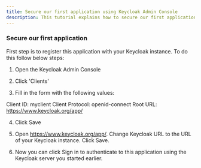 ```yaml
---
title: Secure our first application using Keycloak Admin Console
description: This tutorial explains how to secure our first application using Keycloak Admin Console
---
```


### Secure our first application


First step is to register this application with your Keycloak instance. To do this follow below steps:


1. Open the Keycloak Admin Console

2. Click 'Clients'

3. Fill in the form with the following values:

  Client ID: myclient
  Client Protocol: openid-connect
  Root URL: https://www.keycloak.org/app/

4. Click Save

5. Open https://www.keycloak.org/app/. Change Keycloak URL to the URL of your Keycloak instance. Click Save.

6. Now you can click Sign in to authenticate to this application using the Keycloak server you started earlier.
